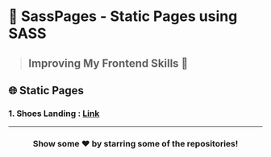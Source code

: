 # 🍨 SassPages - Static Pages using SASS

> ## Improving My Frontend Skills 🌷

## 🌐 Static Pages

### 1. Shoes Landing : [Link](https://iampavangandhi.github.io/SassPages/ShoesLanding/)

---

<div align="center">

<h3>Show some ❤️ by starring some of the repositories!</h3>

</div>
